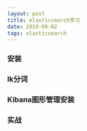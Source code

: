 ```yaml
---
layout: post
title: elasticsearch学习
date: 2019-09-02 
tags: elasticsearch
---
```

### 安装


### lk分词


### Kibana图形管理安装


### 实战